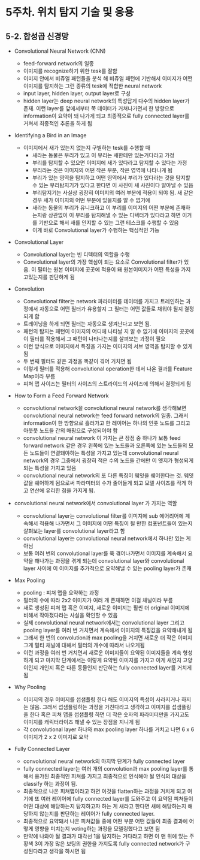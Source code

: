 # 5주차. 위치 탐지 기술 및 응용

## 5-2. 합성곱 신경망

- Convolutional Neural Network (CNN)
  - feed-forward network의 일종
  - 이미지를 recognize하기 위한 tesk를 잘함
  - 이미지 안에서 비쥬얼 패턴들을 분석 해 비쥬얼 패턴에 기반해서 이미지가 어떤 이미지를 탐지하는 그런 종류의 tesk에 적합한 neural network
  - input layer, hidden layer, output layer로 구성
  - hidden layer는 deep neural network의 특성답게 다수의 hidden layer가 존재. 이런 layer를 앞에서부터 쭉 데이터가 거쳐나가면서 한 방향으로 information이 요약이 돼 나가게 되고 최종적으로 fully connected layer를 거쳐서 최종적인 추론을 하게 됨
- Identifying a Bird in an Image
  - 이미지에서 새가 있는지 없는지 구별하는 tesk를 수행할 때
    - 새라는 동물은 부리가 있고 이 부리는 새한테만 있는거다라고 가정
    - 부리를 탐지할 수 있으면 이미지에 새가 있다라고 탐지할 수 있다는 가정
    - 부리라는 것은 이미지의 어떤 작은 부분, 작은 영역에 나타나게 됨
    - 부리가 있는 영역을 탐지하고 어떤 영역에서 부리가 있다라는 것을 탐지할 수 있는 부리탐지기가 있다고 한다면 이 사진이 새 사진이다 알아낼 수 있음
    - 부리탐지기는 사실상 굉장히 이미지의 여러 부분에 적용이 되야 됨. 새 같은 경우 새가 이미지의 어떤 부분에 있을지를 알 수 없기에
    - 새라는 동물의 부리가 유니크하고 이 부리를 이미지의 어떤 부분에 존재하는지랑 상관없이 이 부리를 탐지해낼 수 있는 디텍터가 있다라고 하면 이거를 기반으로 해서 새를 인지할 수 있는 그런 테스크를 수행할 수 있음
    - 이게 바로 Convolutional layer가 수행하는 핵심적인 기능
- Convolutional Layer
  - Convolutional layer는 빈 디텍터의 역할을 수행
  - Convolutional layer의 가장 핵심이 되는 요소로 Convolutional filter가 있음. 이 필터는 원본 이미지에 곳곳에 적용이 돼 원본이미지가 어떤 특성을 가지고있는지를 판단하게 됨

- Convolution
  - Convolutional filter는 network 파라미터를 데이터를 가지고 트레인하는 과정에서 자동으로 어떤 필터가 유용할지 그 필터는 어떤 값들로 채워야 될지 결정되게 함
  - 트레이닝을 하게 되면 필터는 자동으로 생겨난다고 보면 됨.
  - 패턴의 탐지는 패턴이 이미지의 어디에 나타날 지 알 수 없기에 이미지의 곳곳에 이 필터를 적용해서 그 패턴이 나타나는지를 살펴보는 과정이 필요
  - 이런 방식으로 이미지에서 특징을 가지는 이미지의 서브 영역을 탐지할 수 있게 됨
  - 두 번째 필터도 같은 과정을 똑같이 겪어 거치면 됨
  - 이렇게 필터를 적용해 convolutional operation한 데서 나온 결과를 Feature Map이라 부름
  - 피쳐 맵 사이즈는 필터의 사이즈의 스트라이드의 사이즈에 의해서 결정되게 됨
- How to Form a Feed Forward Network
  - convolutional network을 convolutional neural network를 생각해보면 convolutional neural network는 feed forward network의 일종. 그래서 information이 한 방향으로 흘러가고 한 레이어는 하나의 인풋 노드를 그리고 아웃풋 노드들 간의 매핑으로 구성되어야 함
  - convolutional neural network 이 가지는 큰 장점 중 하나가 보통 feed forward network 같은 경우 왼쪽에 있는 노드들과 오른쪽에 있는 노드들의 모든 노드들이 연결돼야하는 특성을 가지고 있는데 convolutional neural network의 경우 그중에서 굉장히 적은 수의 노드들 간에만 이 엣지가 형성되게 되는 특성을 가지고 있음
  - convolutional neural network의 또 다른 특징이 웨잇을 쉐어한다는 것. 웨잇 값을 쉐어하게 됨으로써 파라미터의 수가 줄어들게 되고 모델 사이즈를 작게 하고 연산에 유리한 점을 가지게 됨.
- convolutional neural network에서 convolutional layer 가 가지는 역할
  - convolutional layer는 convolutional filter를 이미지에 sub 에어리어에 계속해서 적용해 나가면서 그 이미지에 어떤 특징이 될 만한 컴포넌트들이 있는지 살펴보는 layer를 convolutional layer라고 함
  - convolutional layer는 convolutional neural network에서 하나만 있는 게 아님
  - 보통 여러 번의  convolutional layer를 쭉 겪어나가면서 이미지를 계속해서 요약을 해나가는 과정을 겪게 되는데 convolutional layer와 convolutional layer 사이에 이 이미지를 추가적으로 요약해낼 수 있는 pooling layer가 존재
- Max Pooling
  - pooling : 피쳐 맵을 요약하는 과정
  - 필터의 수에 따라 2x2 이미지가 여러 개 존재하면 이걸 채널이라 부름
  - 새로 생성된 피쳐 맵 혹은 이미지, 새로운 이미지는 훨씬 더 original 이미지에 비해서 작아졌다라는 사실을 확인할 수 있음
  - 실제 convolutional neural network에서는 convolutional layer 그리고 pooling layer를 여러 번 거치면서 계속해서 이미지의 특징값을 요약해내게 됨
  - 그래서 한 번의 convolution과 max pooling을 거치면 새로운 더 작은 이미지 그게 멀티 채널에 대해서 필터의 개수에 따라서 나오게됨
  - 이런 과정을 여러 번 거치면서 새로운 이미지들이 요약된 이미지들을 계속 형성하게 되고 마지막 단계에서는 이렇게 요약된 이미지를 가지고 이게 새인지 고양이인지 개인지 혹은 다른 동물인지 판단하는 fully connected layer를 거치게 됨

- Why Pooling
  - 이미지의 경우 이미지를 섭샘플링 한다 해도 이미지의 특성이 사라지거나 하지는 않음. 그래서 섭샘플링하는 과정을 거친다라고 생각하고 이미지를 섭샘플링을 한다 혹은 피쳐 맵을 섭샘플링 하면 더 작은 숫자의 파라미터만을 가지고도 이미지를 캐릭터라이즈 해낼 수 있는 장점을 지니게 됨
  - 각 convolutional layer 하나와  max pooling layer 하나를 거치고 나면 6 x 6 이미지가 2 x 2 이미지로 요약
- Fully Connected Layer
  - convolutional neural network의 마지막 단계가 fully connected layer
  - fully connected layer는 여러 개의 convolution과 max pooling layer를 통해서 용갸된 최종적인 피쳐를 가지고 최종적으로 인식해야 될 인식의 대상을 classify 하는 과정이 됨.
  - 최종적으로 나온 피쳐맵이라고 하면 이것을 flatten하는 과정을 거치게 되고 여기에 또 여러 레이어에 fully connected layer를 도와주고 이 요약된 피쳐들이 어떤 대상에 해당하는지 탐지하고자 하는 게 새라고 한다면 새에 해당하는지 해당하지 않는지를 판단하는 레이어가 fully connected layer.
  - 최종적으로 요약돼서 나온 피쳐값들 중에 어떤 부분 어떤 값들이 최종 결과에 어떻게 영향을 미치는지 voting하는 과정을 모델링했다고 보면 됨
  -  만약에 나와야 될 결과가 대각선 1을 탐지하는 거다라고 하면 이 맨 위에 있는 주황색 3이 가장 많은 보팅의 권한을 가지도록 fully connected network가 구성된다라고 생각을 하시면 됨

